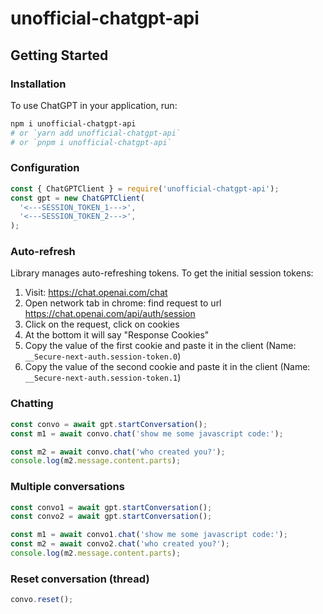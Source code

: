 # unofficial-chatgpt-api

## Getting Started

### Installation

To use ChatGPT in your application, run:

```bash
npm i unofficial-chatgpt-api
# or `yarn add unofficial-chatgpt-api`
# or `pnpm i unofficial-chatgpt-api`
```

### Configuration

```js
const { ChatGPTClient } = require('unofficial-chatgpt-api');
const gpt = new ChatGPTClient(
  '<---SESSION_TOKEN_1--->',
  '<---SESSION_TOKEN_2--->',
);
```

### Auto-refresh

Library manages auto-refreshing tokens.
To get the initial session tokens:

1. Visit: https://chat.openai.com/chat
2. Open network tab in chrome: find request to url https://chat.openai.com/api/auth/session
3. Click on the request, click on cookies
4. At the bottom it will say "Response Cookies"
5. Copy the value of the first cookie and paste it in the client (Name: `__Secure-next-auth.session-token.0`)
6. Copy the value of the second cookie and paste it in the client (Name: `__Secure-next-auth.session-token.1`)

### Chatting

```js
const convo = await gpt.startConversation();
const m1 = await convo.chat('show me some javascript code:');

const m2 = await convo.chat('who created you?');
console.log(m2.message.content.parts);
```

### Multiple conversations

```js
const convo1 = await gpt.startConversation();
const convo2 = await gpt.startConversation();

const m1 = await convo1.chat('show me some javascript code:');
const m2 = await convo2.chat('who created you?');
console.log(m2.message.content.parts);
```

### Reset conversation (thread)

```js
convo.reset();
```
